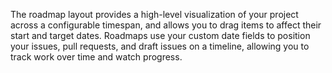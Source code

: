 The roadmap layout provides a high-level visualization of your project across a configurable timespan, and allows you to drag items to affect their start and target dates. Roadmaps use your custom date fields to position your issues, pull requests, and draft issues on a timeline, allowing you to track work over time and watch progress.
